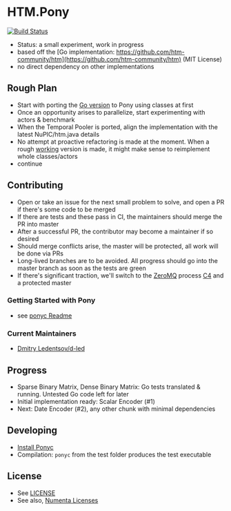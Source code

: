 # HTM.Pony

[![Build Status](https://travis-ci.org/d-led/htm.pony.svg?branch=master)](https://travis-ci.org/d-led/htm.pony)

- Status: a small experiment, work in progress
- based off the [Go implementation: https://github.com/htm-community/htm](https://github.com/htm-community/htm) (MIT License)
- no direct dependency on other implementations

## Rough Plan

- Start with porting the [Go version](https://github.com/htm-community/htm) to Pony using classes at first
- Once an opportunity arises to parallelize, start experimenting with actors & benchmark
- When the Temporal Pooler is ported, align the implementation with the latest NuPIC/htm.java details
- No attempt at proactive refactoring is made at the moment. When a rough [working](https://twitter.com/kentbeck/status/459707016387108864) version is made, it might make sense to reimplement whole classes/actors
- continue

## Contributing

- Open or take an issue for the next small problem to solve, and open a PR if there's some code to be merged
- If there are tests and these pass in CI, the maintainers should merge the PR into master
- After a successful PR, the contributor may become a maintainer if so desired
- Should merge conflicts arise, the master will be protected, all work will be done via PRs
- Long-lived branches are to be avoided. All progress should go into the master branch as soon as the tests are green
- If there's significant traction, we'll switch to the [ZeroMQ](https://github.com/zeromq/czmq/blob/master/CONTRIBUTING.md) process [C4](https://rfc.zeromq.org/spec:22/C4/) and a protected master

### Getting Started with Pony

- see [ponyc Readme](https://github.com/ponylang/ponyc#windows-using-zip-via-bintray)

### Current Maintainers

- [Dmitry Ledentsov/d-led](https://github.com/d-led)

## Progress

- Sparse Binary Matrix, Dense Binary Matrix: Go tests translated & running. Untested Go code left for later
- Initial implementation ready: Scalar Encoder (#1)
- Next: Date Encoder (#2), any other chunk with minimal dependencies

## Developing

- [Install Ponyc](https://github.com/ponylang/ponyc/blob/master/README.md#installation)
- Compilation: `ponyc` from the test folder produces the test executable

## License

- See [LICENSE](LICENSE)
- See also, [Numenta Licenses](https://numenta.org/licenses/)
